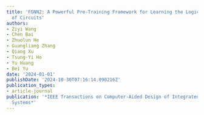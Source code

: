 ```yaml
---
title: 'FGNN2: A Powerful Pre-Training Framework for Learning the Logic Functionality
  of Circuits'
authors:
- Ziyi Wang
- Chen Bai
- Zhuolun He
- Guangliang Zhang
- Qiang Xu
- Tsung-Yi Ho
- Yu Huang
- Bei Yu
date: '2024-01-01'
publishDate: '2024-10-30T07:16:14.090216Z'
publication_types:
- article-journal
publication: '*IEEE Transactions on Computer-Aided Design of Integrated Circuits and
  Systems*'
---
```

